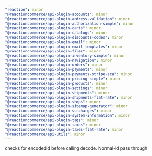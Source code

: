```yaml
---
"reaction": minor
"@reactioncommerce/api-plugin-accounts": minor
"@reactioncommerce/api-plugin-address-validation": minor
"@reactioncommerce/api-plugin-authorization-simple": minor
"@reactioncommerce/api-plugin-carts": minor
"@reactioncommerce/api-plugin-catalogs": minor
"@reactioncommerce/api-plugin-discounts-codes": minor
"@reactioncommerce/api-plugin-email": minor
"@reactioncommerce/api-plugin-email-templates": minor
"@reactioncommerce/api-plugin-files": minor
"@reactioncommerce/api-plugin-inventory-simple": minor
"@reactioncommerce/api-plugin-navigation": minor
"@reactioncommerce/api-plugin-orders": minor
"@reactioncommerce/api-plugin-payments": minor
"@reactioncommerce/api-plugin-payments-stripe-sca": minor
"@reactioncommerce/api-plugin-pricing-simple": minor
"@reactioncommerce/api-plugin-products": minor
"@reactioncommerce/api-plugin-settings": minor
"@reactioncommerce/api-plugin-shipments": minor
"@reactioncommerce/api-plugin-shipments-flat-rate": minor
"@reactioncommerce/api-plugin-shops": minor
"@reactioncommerce/api-plugin-sitemap-generator": minor
"@reactioncommerce/api-plugin-surcharges": minor
"@reactioncommerce/api-plugin-system-information": minor
"@reactioncommerce/api-plugin-tags": minor
"@reactioncommerce/api-plugin-taxes": minor
"@reactioncommerce/api-plugin-taxes-flat-rate": minor
"@reactioncommerce/api-utils": minor
---
```


checks for encodedId before calling decode. Normal-id pass through
